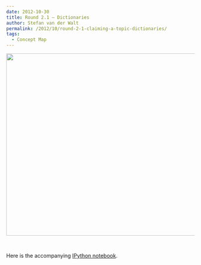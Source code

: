 ```yaml
---
date: 2012-10-30
title: Round 2.1 – Dictionaries
author: Stefan van der Walt
permalink: /2012/10/round-2-1-claiming-a-topic-dictionaries/
tags:
  - Concept Map
---
```

[<img class="alignnone size-full wp-image-1146" title="dictionary" src="http://teaching.software-carpentry.org/wp-content/uploads/2012/10/dictionary1.png" alt="" width="805" height="486" />][1]

&nbsp;

Here is the accompanying [IPython notebook][2].

 [1]: http://teaching.software-carpentry.org/wp-content/uploads/2012/10/dictionary1.png
 [2]: http://nbviewer.ipython.org/4080392/
